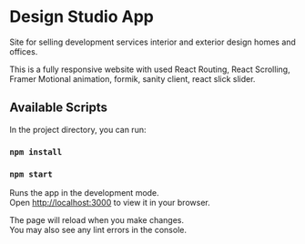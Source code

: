 # Design Studio App

Site for selling development services interior and exterior design homes and offices.

This is a fully responsive website with used  React Routing, React Scrolling, Framer Motional animation, formik, sanity client, react slick slider.

## Available Scripts

In the project directory, you can run:
### `npm install`
### `npm start`

Runs the app in the development mode.\
Open [http://localhost:3000](http://localhost:3000) to view it in your browser.

The page will reload when you make changes.\
You may also see any lint errors in the console.

